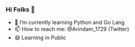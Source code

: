 ### Hi Folks 👋
- 🌱 I’m currently learning Python and Go Lang
- 📫 How to reach me: @Arindam_1729 (Twitter)
- 😄 Learning in Public 
<!--
**Arindam200/Arindam200** is a ✨ _special_ ✨ repository because its `README.md` (this file) appears on your GitHub profile.

Here are some ideas to get you started:

- 🔭 I’m currently working on ...
- 🌱 I’m currently learning ...
- 👯 I’m looking to collaborate on ...
- 🤔 I’m looking for help with ...
- 💬 Ask me about ...
- 📫 How to reach me: ...
- 😄 Pronouns: ...
- ⚡ Fun fact: ...
-->
